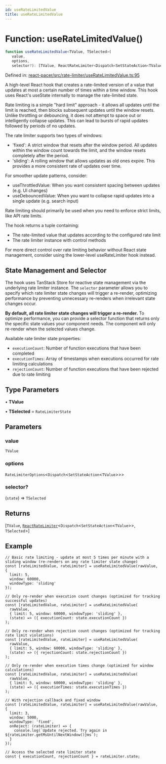 ```yaml
---
id: useRateLimitedValue
title: useRateLimitedValue
---
```


<!-- DO NOT EDIT: this page is autogenerated from the type comments -->

# Function: useRateLimitedValue()

```ts
function useRateLimitedValue<TValue, TSelected>(
   value, 
   options, 
   selector?): [TValue, ReactRateLimiter<Dispatch<SetStateAction<TValue>>, TSelected>]
```

Defined in: [react-pacer/src/rate-limiter/useRateLimitedValue.ts:95](https://github.com/TanStack/pacer/blob/main/packages/react-pacer/src/rate-limiter/useRateLimitedValue.ts#L95)

A high-level React hook that creates a rate-limited version of a value that updates at most a certain number of times within a time window.
This hook uses React's useState internally to manage the rate-limited state.

Rate limiting is a simple "hard limit" approach - it allows all updates until the limit is reached, then blocks
subsequent updates until the window resets. Unlike throttling or debouncing, it does not attempt to space out
or intelligently collapse updates. This can lead to bursts of rapid updates followed by periods of no updates.

The rate limiter supports two types of windows:
- 'fixed': A strict window that resets after the window period. All updates within the window count
  towards the limit, and the window resets completely after the period.
- 'sliding': A rolling window that allows updates as old ones expire. This provides a more
  consistent rate of updates over time.

For smoother update patterns, consider:
- useThrottledValue: When you want consistent spacing between updates (e.g. UI changes)
- useDebouncedValue: When you want to collapse rapid updates into a single update (e.g. search input)

Rate limiting should primarily be used when you need to enforce strict limits, like API rate limits.

The hook returns a tuple containing:
- The rate-limited value that updates according to the configured rate limit
- The rate limiter instance with control methods

For more direct control over rate limiting behavior without React state management,
consider using the lower-level useRateLimiter hook instead.

## State Management and Selector

The hook uses TanStack Store for reactive state management via the underlying rate limiter instance.
The `selector` parameter allows you to specify which rate limiter state changes will trigger a re-render,
optimizing performance by preventing unnecessary re-renders when irrelevant state changes occur.

**By default, all rate limiter state changes will trigger a re-render.** To optimize performance, you can
provide a selector function that returns only the specific state values your component needs.
The component will only re-render when the selected values change.

Available rate limiter state properties:
- `executionCount`: Number of function executions that have been completed
- `executionTimes`: Array of timestamps when executions occurred for rate limiting calculations
- `rejectionCount`: Number of function executions that have been rejected due to rate limiting

## Type Parameters

• **TValue**

• **TSelected** = `RateLimiterState`

## Parameters

### value

`TValue`

### options

`RateLimiterOptions`\<`Dispatch`\<`SetStateAction`\<`TValue`\>\>\>

### selector?

(`state`) => `TSelected`

## Returns

\[`TValue`, [`ReactRateLimiter`](../../interfaces/reactratelimiter.md)\<`Dispatch`\<`SetStateAction`\<`TValue`\>\>, `TSelected`\>\]

## Example

```tsx
// Basic rate limiting - update at most 5 times per minute with a sliding window (re-renders on any rate limiter state change)
const [rateLimitedValue, rateLimiter] = useRateLimitedValue(rawValue, {
  limit: 5,
  window: 60000,
  windowType: 'sliding'
});

// Only re-render when execution count changes (optimized for tracking successful updates)
const [rateLimitedValue, rateLimiter] = useRateLimitedValue(
  rawValue,
  { limit: 5, window: 60000, windowType: 'sliding' },
  (state) => ({ executionCount: state.executionCount })
);

// Only re-render when rejection count changes (optimized for tracking rate limit violations)
const [rateLimitedValue, rateLimiter] = useRateLimitedValue(
  rawValue,
  { limit: 5, window: 60000, windowType: 'sliding' },
  (state) => ({ rejectionCount: state.rejectionCount })
);

// Only re-render when execution times change (optimized for window calculations)
const [rateLimitedValue, rateLimiter] = useRateLimitedValue(
  rawValue,
  { limit: 5, window: 60000, windowType: 'sliding' },
  (state) => ({ executionTimes: state.executionTimes })
);

// With rejection callback and fixed window
const [rateLimitedValue, rateLimiter] = useRateLimitedValue(rawValue, {
  limit: 3,
  window: 5000,
  windowType: 'fixed',
  onReject: (rateLimiter) => {
    console.log(`Update rejected. Try again in ${rateLimiter.getMsUntilNextWindow()}ms`);
  }
});

// Access the selected rate limiter state
const { executionCount, rejectionCount } = rateLimiter.state;
```
